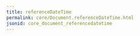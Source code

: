 ```yaml
---
title: referenceDateTime
permalink: core/Document.referenceDateTime.html
jsonid: core_document_referencedatetime
---
```

